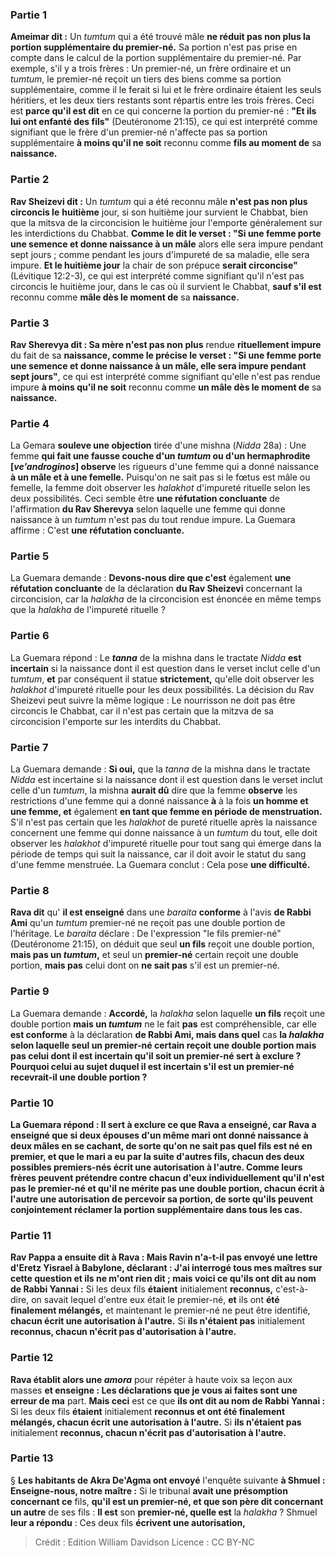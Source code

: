 
### Partie 1
<b>Ameimar dit :</b> Un <i>tumtum</i> qui a été trouvé mâle <b>ne réduit pas non plus la</b> <b>portion supplémentaire du premier-né.</b> Sa portion n'est pas prise en compte dans le calcul de la portion supplémentaire du premier-né. Par exemple, s'il y a trois frères : Un premier-né, un frère ordinaire et un <i>tumtum</i>, le premier-né reçoit un tiers des biens comme sa portion supplémentaire, comme il le ferait si lui et le frère ordinaire étaient les seuls héritiers, et les deux tiers restants sont répartis entre les trois frères. Ceci est <b>parce qu'il est dit</b> en ce qui concerne la portion du premier-né : <b>"Et ils lui ont enfanté des fils"</b> (Deutéronome 21:15), ce qui est interprété comme signifiant que le frère d'un premier-né n'affecte pas sa portion supplémentaire <b>à moins qu'il ne soit</b> reconnu comme <b>fils au moment de</b> sa <b>naissance.</b>

### Partie 2
<b>Rav Sheizevi dit :</b> Un <i>tumtum</i> qui a été reconnu mâle <b>n'est pas non plus circoncis le</b> <b>huitième</b> jour, si son huitième jour survient le Chabbat, bien que la mitsva de la circoncision le huitième jour l'emporte généralement sur les interdictions du Chabbat. <b>Comme le dit le verset : "Si une femme porte une semence et donne naissance à un mâle</b> alors elle sera impure pendant sept jours ; comme pendant les jours d'impureté de sa maladie, elle sera impure. <b>Et le huitième jour</b> la chair de son prépuce <b>serait circoncise"</b> (Lévitique 12:2-3), ce qui est interprété comme signifiant qu'il n'est pas circoncis le huitième jour, dans le cas où il survient le Chabbat, <b>sauf s'il est</b> reconnu comme <b>mâle dès le moment de</b> sa <b>naissance.</b>

### Partie 3
<b>Rav Sherevya dit : Sa mère n'est pas non plus</b> rendue <b>rituellement impure</b> du fait de sa <b>naissance, comme le précise le verset : "Si une femme porte une semence et donne naissance à un mâle, elle sera impure pendant sept jours"</b>, ce qui est interprété comme signifiant qu'elle n'est pas rendue impure <b>à moins qu'il ne soit</b> reconnu comme <b>un mâle dès le moment de</b> sa <b>naissance.</b>

### Partie 4
La Gemara <b>souleve une objection</b> tirée d'une mishna (<i>Nidda</i> 28a) : Une femme <b>qui fait une fausse couche d'un <i>tumtum</i> ou d'un hermaphrodite [<i>ve'androginos</i>] observe</b> les rigueurs d'une femme qui a donné naissance <b>à un mâle et à une femelle.</b> Puisqu'on ne sait pas si le fœtus est mâle ou femelle, la femme doit observer les <i>halakhot</i> d'impureté rituelle selon les deux possibilités. Ceci semble être <b>une réfutation concluante</b> de l'affirmation <b>du Rav Sherevya</b> selon laquelle une femme qui donne naissance à un <i>tumtum</i> n'est pas du tout rendue impure. La Guemara affirme : C'est <b>une réfutation concluante.</b>

### Partie 5
La Guemara demande : <b>Devons-nous dire que c'est</b> également <b>une réfutation concluante</b> de la déclaration <b>du Rav Sheizevi</b> concernant la circoncision, car la <i>halakha</i> de la circoncision est énoncée en même temps que la <i>halakha</i> de l'impureté rituelle ?

### Partie 6
La Guemara répond : Le <b><i>tanna</i></b> de la mishna dans le tractate <i>Nidda</i> <b>est incertain</b> si la naissance dont il est question dans le verset inclut celle d'un <i>tumtum</i>, <b>et</b> par conséquent il statue <b>strictement,</b> qu'elle doit observer les <i>halakhot</i> d'impureté rituelle pour les deux possibilités. La décision du Rav Sheizevi peut suivre la même logique : Le nourrisson ne doit pas être circoncis le Chabbat, car il n'est pas certain que la mitzva de sa circoncision l'emporte sur les interdits du Chabbat.

### Partie 7
La Guemara demande : <b>Si oui,</b> que la <i>tanna</i> de la mishna dans le tractate <i>Nidda</i> est incertaine si la naissance dont il est question dans le verset inclut celle d'un <i>tumtum</i>, la mishna <b>aurait dû</b> dire que la femme <b>observe</b> les restrictions d'une femme qui a donné naissance <b>à</b> à la fois <b>un homme et une femme, et</b> également <b>en tant que femme en période de menstruation. </b> S'il n'est pas certain que les <i>halakhot</i> de pureté rituelle après la naissance concernent une femme qui donne naissance à un <i>tumtum</i> du tout, elle doit observer les <i>halakhot</i> d'impureté rituelle pour tout sang qui émerge dans la période de temps qui suit la naissance, car il doit avoir le statut du sang d'une femme menstruée. La Guemara conclut : Cela pose <b>une difficulté.</b>

### Partie 8
<b>Rava dit</b> qu' <b>il est enseigné</b> dans une <i>baraita</i> <b>conforme</b> à l'avis <b>de Rabbi Ami</b> qu'un <i>tumtum</i> premier-né ne reçoit pas une double portion de l'héritage. Le <i>baraita</i> déclare : De l'expression "le fils premier-né" (Deutéronome 21:15), on déduit que seul <b>un fils</b> reçoit une double portion, <b>mais pas un <i>tumtum</i>,</b> et seul un <b>premier-né</b> certain reçoit une double portion, <b>mais pas</b> celui dont on <b>ne sait pas</b> s'il est un premier-né.

### Partie 9
La Guemara demande : <b>Accordé,</b> la <i>halakha</i> selon laquelle <b>un fils</b> reçoit une double portion <b>mais un <i>tumtum</i></b> ne le fait <b>pas</b> est compréhensible, car elle <b>est conforme</b> à la déclaration <b>de Rabbi Ami, mais dans quel</b> cas <b>la <i>halakha</i> selon laquelle seul un <b>premier-né</b> certain reçoit une double portion <b>mais pas</b> celui dont il est <b>incertain</b> qu'il soit un premier-né sert <b>à exclure ? </b> Pourquoi celui au sujet duquel il est incertain s'il est un premier-né recevrait-il une double portion ?

### Partie 10
La Guemara répond : Il sert <b>à exclure ce que Rava a enseigné, car Rava a enseigné</b> que si <b>deux épouses</b> d'un même mari <b>ont donné naissance à deux mâles en se cachant,</b> de sorte qu'on ne sait pas quel fils est né en premier, et que le mari a eu par la suite d'autres fils, <b>chacun</b> des deux possibles premiers-nés <b>écrit une autorisation à l'autre. </b> Comme leurs frères peuvent prétendre contre chacun d'eux individuellement qu'il n'est pas le premier-né et qu'il ne mérite pas une double portion, chacun écrit à l'autre une autorisation de percevoir sa portion, de sorte qu'ils peuvent conjointement réclamer la portion supplémentaire dans tous les cas.

### Partie 11
<b>Rav Pappa</b> a ensuite <b>dit à Rava : Mais Ravin n'a-t-il pas envoyé</b> une lettre d'Eretz Yisrael à Babylone, déclarant : <b>J'ai interrogé tous mes maîtres</b> sur <b>cette question et ils ne m'ont rien dit ; mais voici</b> ce qu'ils ont dit au nom de Rabbi Yannai :</b> Si les deux fils <b>étaient</b> initialement <b>reconnus,</b> c'est-à-dire, on savait lequel d'entre eux était le premier-né, <b>et</b> ils ont <b>été finalement mélangés,</b> et maintenant le premier-né ne peut être identifié, <b>chacun écrit une autorisation à l'autre.</b> Si <b>ils n'étaient pas</b> initialement <b>reconnus, chacun n'écrit pas d'autorisation à l'autre.</b>

### Partie 12
<b>Rava établit alors une <i>amora</i></b> pour répéter à haute voix sa leçon aux masses <b>et enseigne : Les déclarations que je vous ai faites sont une erreur de ma</b> part. <b>Mais ceci</b> est ce que <b>ils ont dit au nom de Rabbi Yannai :</b> Si les deux fils <b>étaient</b> initialement <b>reconnus et ont été finalement mélangés, chacun écrit une autorisation à l'autre.</b> Si <b>ils n'étaient pas</b> initialement <b>reconnus, chacun n'écrit pas d'autorisation à l'autre.</b>

### Partie 13
§ <b>Les habitants de Akra De'Agma ont envoyé</b> l'enquête suivante <b>à Shmuel : Enseigne-nous, notre maître :</b> Si le tribunal <b>avait une présomption concernant ce</b> fils, <b>qu'il est un premier-né, et que son père dit concernant un autre</b> de ses fils : <b>Il est</b> son <b>premier-né, quelle est</b> la <i>halakha</i> ? Shmuel <b>leur a répondu</b> : Ces deux fils <b>écrivent une autorisation,</b>

>Crédit : Edition William Davidson
>Licence : CC BY-NC